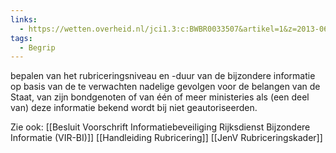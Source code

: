```yaml
---
links:
  - https://wetten.overheid.nl/jci1.3:c:BWBR0033507&artikel=1&z=2013-06-01&g=2013-06-01
tags:
  - Begrip
---
```

bepalen van het rubriceringsniveau en -duur van de bijzondere informatie op basis van de te verwachten nadelige gevolgen voor de belangen van de Staat, van zijn bondgenoten of van één of meer ministeries als (een deel van) deze informatie bekend wordt bij niet geautoriseerden. 

Zie ook:
[[Besluit Voorschrift Informatiebeveiliging Rijksdienst Bijzondere Informatie (VIR-BI)]]
[[Handleiding Rubricering]]
[[JenV Rubriceringskader]]

